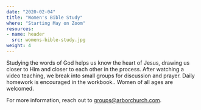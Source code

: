 ```yaml
---
date: "2020-02-04"
title: "Women's Bible Study"
where: "Starting May on Zoom"
resources:
- name: header
  src: womens-bible-study.jpg
weight: 4
---
```


Studying the words of God helps us know the heart of Jesus, drawing us closer to Him and closer to each other in the process. After watching a video teaching, we break into small groups for discussion and prayer. Daily homework is encouraged in the workbook.. Women of all ages are welcomed. 

For more information, reach out to <groups@arborchurch.com>.

